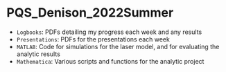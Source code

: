 # PQS_Denison_2022Summer

-   `Logbooks`: PDFs detailing my progress each week and any results
-   `Presentations`: PDFs for the presentations each week
-   `MATLAB`: Code for simulations for the laser model, and for evaluating the analytic results
-   `Mathematica`: Various scripts and functions for the analytic project
